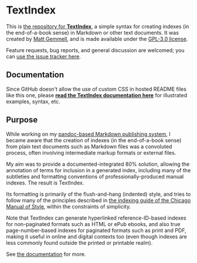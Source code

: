 # TextIndex

This is
[the repository for **TextIndex**](https://github.com/mattgemmell/TextIndex), a
simple syntax for creating indexes (in the end-of-a-book sense) in Markdown or
other text documents. It was created by
[Matt Gemmell](https://mattgemmell.scot), and is made available under the
[GPL-3.0 license](https://spdx.org/licenses/GPL-3.0-or-later.html).

Feature requests, bug reports, and general discussion are welcomed; you can
[use the issue tracker here](https://github.com/mattgemmell/TextIndex/issues).

## Documentation

Since GitHub doesn't allow the use of custom CSS in hosted README files like
this one, please
**[read the TextIndex documentation here](https://mattgemmell.scot/textindex)**
for illustrated examples, syntax, etc.


## Purpose

While working on my
[pandoc-based Markdown publishing system](https://github.com/mattgemmell/pandoc-publish),
I became aware that the creation of indexes (in the end-of-a-book sense) from
plain text documents such as Markdown files was a convoluted process, often
involving intermediate markup formats or external files.

My aim was to provide a documented-integrated 80% solution, allowing the
annotation of terms for inclusion in a generated index, including many of the
subtleties and formatting conventions of professionally-produced manual indexes.
The result is TextIndex.

Its formatting is primarily of the flush-and-hang (indented) style, and tries to
follow many of the principles described in
[the indexing guide of the Chicago Manual of Style](https://www.chicagomanualofstyle.org/book/ed18/part3/ch15/toc.html),
within the constraints of simplicity.

Note that TextIndex can generate hyperlinked reference-ID-based indexes for
non-paginated formats such as HTML or ePub ebooks, and also true
page-number-based indexes for paginated formats such as print and PDF, making it
useful in online and digital contexts too (even though indexes are less commonly
found outside the printed or printable realm).

See [the documentation](https://mattgemmell.scot/textindex) for more.
